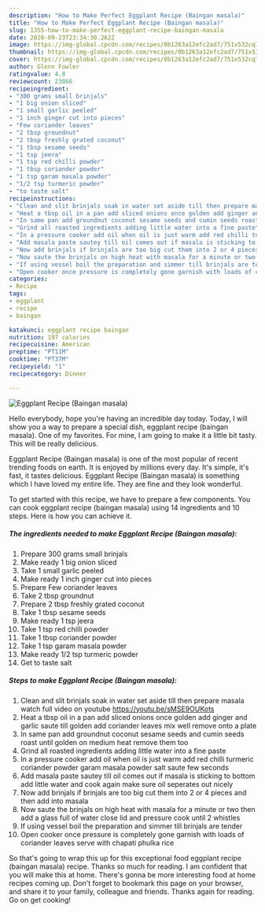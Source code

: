 ```yaml
---
description: "How to Make Perfect Eggplant Recipe (Baingan masala)"
title: "How to Make Perfect Eggplant Recipe (Baingan masala)"
slug: 1355-how-to-make-perfect-eggplant-recipe-baingan-masala
date: 2020-09-23T23:34:30.262Z
image: https://img-global.cpcdn.com/recipes/0b1263a12efc2ad7/751x532cq70/eggplant-recipe-baingan-masala-recipe-main-photo.jpg
thumbnail: https://img-global.cpcdn.com/recipes/0b1263a12efc2ad7/751x532cq70/eggplant-recipe-baingan-masala-recipe-main-photo.jpg
cover: https://img-global.cpcdn.com/recipes/0b1263a12efc2ad7/751x532cq70/eggplant-recipe-baingan-masala-recipe-main-photo.jpg
author: Glenn Fowler
ratingvalue: 4.8
reviewcount: 23866
recipeingredient:
- "300 grams small brinjals"
- "1 big onion sliced"
- "1 small garlic peeled"
- "1 inch ginger cut into pieces"
- "Few coriander leaves"
- "2 tbsp groundnut"
- "2 tbsp freshly grated coconut"
- "1 tbsp sesame seeds"
- "1 tsp jeera"
- "1 tsp red chilli powder"
- "1 tbsp coriander powder"
- "1 tsp garam masala powder"
- "1/2 tsp turmeric powder"
- "to taste salt"
recipeinstructions:
- "Clean and slit brinjals soak in water set aside till then prepare masala watch full video on youtube https://youtu.be/sMSE9OUKots"
- "Heat a tbsp oil in a pan add sliced onions once golden add ginger and garlic saute till golden add coriander leaves mix well remove onto a plate"
- "In same pan add groundnut coconut sesame seeds and cumin seeds roast until golden on medium heat remove them too"
- "Grind all roasted ingredients adding little water into a fine paste"
- "In a pressure cooker add oil when oil is just warm add red chilli turmeric coriander powder garam masala powder salt saute few seconds"
- "Add masala paste sautey till oil comes out if masala is sticking to bottom add little water and cook again make sure oil seperates out nicely"
- "Now add brinjals if brinjals are too big cut them into 2 or 4 pieces and then add into masala"
- "Now saute the brinjals on high heat with masala for a minute or two then add a glass full of water close lid and pressure cook until 2 whistles"
- "If using vessel boil the preparation and simmer till brinjals are tender"
- "Open cooker once pressure is completely gone garnish with loads of coriander leaves serve with chapati phulka rice"
categories:
- Recipe
tags:
- eggplant
- recipe
- baingan

katakunci: eggplant recipe baingan 
nutrition: 197 calories
recipecuisine: American
preptime: "PT11M"
cooktime: "PT37M"
recipeyield: "1"
recipecategory: Dinner

---
```



![Eggplant Recipe (Baingan masala)](https://img-global.cpcdn.com/recipes/0b1263a12efc2ad7/751x532cq70/eggplant-recipe-baingan-masala-recipe-main-photo.jpg)

Hello everybody, hope you're having an incredible day today. Today, I will show you a way to prepare a special dish, eggplant recipe (baingan masala). One of my favorites. For mine, I am going to make it a little bit tasty. This will be really delicious.



Eggplant Recipe (Baingan masala) is one of the most popular of recent trending foods on earth. It is enjoyed by millions every day. It's simple, it's fast, it tastes delicious. Eggplant Recipe (Baingan masala) is something which I have loved my entire life. They are fine and they look wonderful.


To get started with this recipe, we have to prepare a few components. You can cook eggplant recipe (baingan masala) using 14 ingredients and 10 steps. Here is how you can achieve it.

<!--inarticleads1-->

##### The ingredients needed to make Eggplant Recipe (Baingan masala):

1. Prepare 300 grams small brinjals
1. Make ready 1 big onion sliced
1. Take 1 small garlic peeled
1. Make ready 1 inch ginger cut into pieces
1. Prepare Few coriander leaves
1. Take 2 tbsp groundnut
1. Prepare 2 tbsp freshly grated coconut
1. Take 1 tbsp sesame seeds
1. Make ready 1 tsp jeera
1. Take 1 tsp red chilli powder
1. Take 1 tbsp coriander powder
1. Take 1 tsp garam masala powder
1. Make ready 1/2 tsp turmeric powder
1. Get to taste salt




<!--inarticleads2-->

##### Steps to make Eggplant Recipe (Baingan masala):

1. Clean and slit brinjals soak in water set aside till then prepare masala watch full video on youtube https://youtu.be/sMSE9OUKots
1. Heat a tbsp oil in a pan add sliced onions once golden add ginger and garlic saute till golden add coriander leaves mix well remove onto a plate
1. In same pan add groundnut coconut sesame seeds and cumin seeds roast until golden on medium heat remove them too
1. Grind all roasted ingredients adding little water into a fine paste
1. In a pressure cooker add oil when oil is just warm add red chilli turmeric coriander powder garam masala powder salt saute few seconds
1. Add masala paste sautey till oil comes out if masala is sticking to bottom add little water and cook again make sure oil seperates out nicely
1. Now add brinjals if brinjals are too big cut them into 2 or 4 pieces and then add into masala
1. Now saute the brinjals on high heat with masala for a minute or two then add a glass full of water close lid and pressure cook until 2 whistles
1. If using vessel boil the preparation and simmer till brinjals are tender
1. Open cooker once pressure is completely gone garnish with loads of coriander leaves serve with chapati phulka rice




So that's going to wrap this up for this exceptional food eggplant recipe (baingan masala) recipe. Thanks so much for reading. I am confident that you will make this at home. There's gonna be more interesting food at home recipes coming up. Don't forget to bookmark this page on your browser, and share it to your family, colleague and friends. Thanks again for reading. Go on get cooking!
